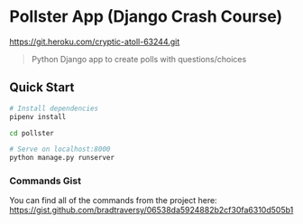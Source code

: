# Pollster App (Django Crash Course)

https://git.heroku.com/cryptic-atoll-63244.git

> Python Django app to create polls with questions/choices

## Quick Start

``` bash
# Install dependencies
pipenv install

cd pollster

# Serve on localhost:8000
python manage.py runserver
```

### Commands Gist
You can find all of the commands from the project here:
https://gist.github.com/bradtraversy/06538da5924882b2cf30fa6310d505b1

